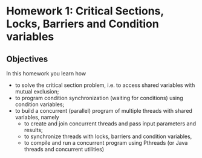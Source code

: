 # Homework 1: Critical Sections, Locks, Barriers and Condition variables

## Objectives
In this homework you learn how

- to solve the critical section problem, i.e. to access shared variables with mutual exclusion;
- to program condition synchronization (waiting for conditions) using condition variables;
- to build a concurrent (parallel) program of multiple threads with shared variables, namely 
    - to create and join concurrent threads and pass input parameters and results;
    - to synchronize threads with locks, barriers and condition variables,
    - to compile and run a concurrent program using Pthreads (or Java threads and concurrent utilities)